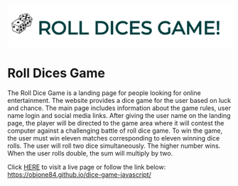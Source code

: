 ![Roll dices game logo.](assets/screenshots/screenshot-logo.png)

# Roll Dices Game #

The Roll Dice Game is a landing page for people looking for online entertainment. The website provides a dice game for the user based on luck and chance. The main page includes information about the game rules, user name login and social media links. After giving the user name on the landing page, the player will be directed to the game area where it will contest the computer against a challenging battle of roll dice game. To win the game, the user must win eleven matches corresponding to eleven winning dice rolls. The user will roll two dice simultaneously. The higher number wins. When the user rolls double, the sum will multiply by two.

Click [HERE](https://obione84.github.io/dice-game-javascript/) to visit a live page or follow the link below:  
<https://obione84.github.io/dice-game-javascript/>

